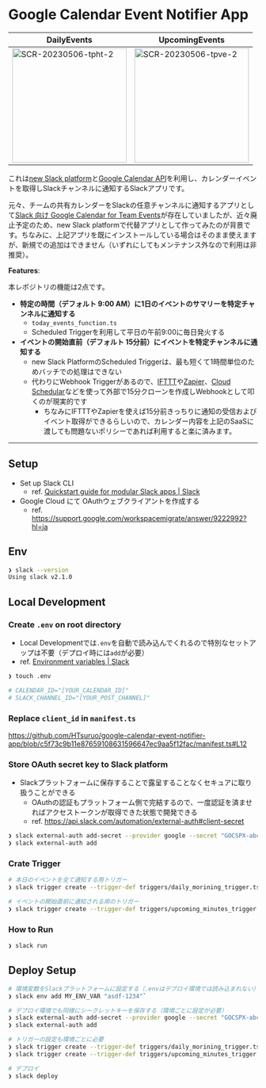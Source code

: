 # Google Calendar Event Notifier App

| DailyEvents | UpcomingEvents |
|--------|--------|
| <img width="231" alt="SCR-20230506-tpht-2" src="https://user-images.githubusercontent.com/12729025/236627901-f526ed0b-146f-49a7-89ca-b199b91c7424.png"> | <img width="231" alt="SCR-20230506-tpve-2" src="https://user-images.githubusercontent.com/12729025/236627883-889fe37f-ad97-4c18-9502-bb5b108a0a02.png"> |

これは[new Slack platform](https://api.slack.com/automation)と[Google Calendar API](https://developers.google.com/calendar/api/guides/overview?hl=en)を利用し、カレンダーイベントを取得しSlackチャンネルに通知するSlackアプリです。

元々、チームの共有カレンダーをSlackの任意チャンネルに通知するアプリとして[Slack 向け Google Calendar for Team Events](https://slack.com/intl/ja-jp/help/articles/360047938054-Slack-%E5%90%91%E3%81%91-Google-Calendar-for-Team-Events)が存在していましたが、近々廃止予定のため、new Slack platformで代替アプリとして作ってみたのが背景です。ちなみに、上記アプリを既にインストールしている場合はそのまま使えますが、新規での追加はできません（いずれにしてもメンテナンス外なので利用は非推奨）。

**Features**:

本レポジトリの機能は2点です。

- **特定の時間（デフォルト 9:00 AM）に1日のイベントのサマリーを特定チャンネルに通知する**
  - `today_events_function.ts`
  - Scheduled Triggerを利用して平日の午前9:00に毎日発火する
- **イベントの開始直前（デフォルト 15分前）にイベントを特定チャンネルに通知する**
  - new Slack PlatformのScheduled Triggerは、最も短くて1時間単位のためバッチでの処理はできない
  - 代わりにWebhook Triggerがあるので、[IFTTT](https://ifttt.com/)や[Zapier](https://zapier.com/)、[Cloud Schedular](https://cloud.google.com/scheduler?hl=ja)などを使って外部で15分クローンを作成しWebhookとして叩くのが現実的です
    - ちなみにIFTTTやZapierを使えば15分前きっちりに通知の受信およびイベント取得ができるらしいので、カレンダー内容を上記のSaaSに渡しても問題ないポリシーであれば利用すると楽に済みます。

---

## Setup

- Set up Slack CLI
  - ref. [Quickstart guide for modular Slack apps | Slack](https://api.slack.com/automation/quickstart)
- Google Cloud にて OAuthウェブクライアントを作成する
  - ref. https://support.google.com/workspacemigrate/answer/9222992?hl=ja

## Env

```sh
❯ slack --version
Using slack v2.1.0
```

## Local Development

### Create `.env` on root directory

- Local Developmentでは`.env`を自動で読み込んでくれるので特別なセットアップは不要（デプロイ時には`add`が必要）
- ref. [Environment variables | Slack](https://api.slack.com/automation/environment-variables)

```sh
❯ touch .env

# CALENDAR_ID="[YOUR_CALENDAR_ID]"
# SLACK_CHANNEL_ID="[YOUR_POST_CHANNEL]"
```

### Replace `client_id` in `manifest.ts`

https://github.com/HTsuruo/google-calendar-event-notifier-app/blob/c5f73c9b11e87659108631596647ec9aa5f12fac/manifest.ts#L12

### Store OAuth secret key to Slack platform

- Slackプラットフォームに保存することで露呈することなくセキュアに取り扱うことができる
  - OAuthの認証もプラットフォーム側で完結するので、一度認証を済ませればアクセストークンが取得できた状態で開発できる
  - ref. https://api.slack.com/automation/external-auth#client-secret

```sh
❯ slack external-auth add-secret --provider google --secret "GOCSPX-abc123..."
❯ slack external-auth add
```

### Crate Trigger

```sh
# 本日のイベントを全て通知する用トリガー
❯ slack trigger create --trigger-def triggers/daily_morining_trigger.ts

# イベントの開始直前に通知される用のトリガー
❯ slack trigger create --trigger-def triggers/upcoming_minutes_trigger.ts
```

### How to Run

```sh
❯ slack run
```

## Deploy Setup

```sh
# 環境変数をSlackプラットフォームに設定する（.envはデプロイ環境では読み込まれない）
❯ slack env add MY_ENV_VAR "asdf-1234"`

# デプロイ環境でも同様にシークレットキーを保存する（環境ごとに設定が必要）
❯ slack external-auth add-secret --provider google --secret "GOCSPX-abc123..."
❯ slack external-auth add

# トリガーの設定も環境ごとに必要
❯ slack trigger create --trigger-def triggers/daily_morining_trigger.ts
❯ slack trigger create --trigger-def triggers/upcoming_minutes_trigger.ts

# デプロイ
❯ slack deploy
```
